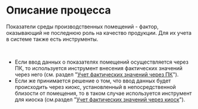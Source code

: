 # Описание процесса

Показатели среды производственных помещений - фактор, оказывающий не
последнюю роль на качество продукции. Для их учета в системе также есть
инструменты.

 

-   Если ввод данных о показателях помещений осуществляется через ПК, то
    используется инструмент внесения фактических значений через него
    (см. раздел "[Учет фактических значений через ПК](ByPK/ByPK.md)").
-   Если же принимается решение о том, что ввод данных будет происходить
    через киокс, установленный в непосредственной близости от помещения,
    то в таком случае используется инструмент для киоска (см.раздел
    "[Учет фактических значений через киоск](ByKiosk/ByKiosk.md)").

